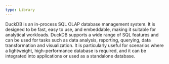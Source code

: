 ```yaml
---
type: Library
---
```


DuckDB is an in-process SQL OLAP database management system. It is designed to be fast, easy to use, and embeddable, making it suitable for analytical workloads. DuckDB supports a wide range of SQL features and can be used for tasks such as data analysis, reporting, querying, data transformation and visualization. It is particularly useful for scenarios where a lightweight, high-performance database is required, and it can be integrated into applications or used as a standalone database.